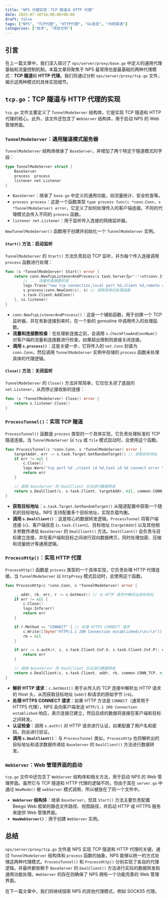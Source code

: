 ```yaml
---
title: "NPS 代理实现：TCP 隧道与 HTTP 代理"
date: 2025-07-18T16:00:00+08:00
draft: false
tags: ["NPS", "TCP代理", "HTTP代理", "Go语言", "内网穿透"]
categories: ["技术", "项目分析"]
---
```


## 引言

在上一篇文章中，我们深入探讨了 `nps/server/proxy/base.go` 中定义的通用代理基础和流量控制机制。本篇文章将聚焦于 NPS 最常用也是最基础的两种代理模式：**TCP 隧道**和 **HTTP 代理**。我们将通过分析 `nps/server/proxy/tcp.go` 文件，揭示这两种模式的具体实现细节。

## `tcp.go`：TCP 隧道与 HTTP 代理的实现

`tcp.go` 文件主要定义了 `TunnelModeServer` 结构体，它是实现 TCP 隧道和 HTTP 代理的核心。此外，该文件还包含了 `WebServer` 结构体，用于启动 NPS 的 Web 管理界面。

### `TunnelModeServer`：通用隧道模式服务器

`TunnelModeServer` 结构体继承了 `BaseServer`，并增加了两个特定于隧道模式的字段：

```go
type TunnelModeServer struct {
    BaseServer
    process  process
    listener net.Listener
}
```

*   `BaseServer`：继承了 `base.go` 中定义的通用功能，如流量统计、安全检查等。
*   `process process`：这是一个函数类型 `type process func(c *conn.Conn, s *TunnelModeServer) error`，它定义了如何处理传入的客户端连接。不同的代理模式会传入不同的 `process` 函数。
*   `listener net.Listener`：用于监听传入连接的网络监听器。

`NewTunnelModeServer()` 函数用于创建并初始化一个 `TunnelModeServer` 实例。

#### `Start()` 方法：启动监听

`TunnelModeServer` 的 `Start()` 方法负责启动 TCP 监听，并为每个传入连接调用 `process` 函数进行处理：

```go
func (s *TunnelModeServer) Start() error {
    return conn.NewTcpListenerAndProcess(s.task.ServerIp+":"+strconv.Itoa(s.task.Port), func(c net.Conn) {
        // ... 流量和连接数检查 ...
        logs.Trace("new tcp connection,local port %d,client %d,remote address %s", s.task.Port, s.task.Client.Id, c.RemoteAddr())
        s.process(conn.NewConn(c), s) // 调用具体的处理函数
        s.task.Client.AddConn()
    }, &s.listener)
}
```

*   `conn.NewTcpListenerAndProcess()`：这是一个辅助函数，用于创建一个 TCP 监听器，并在有新连接到来时，在一个新的 goroutine 中调用传入的处理函数。
*   **流量和连接数检查**：在处理新连接之前，会调用 `s.CheckFlowAndConnNum()` 对客户端的流量和连接数进行检查，如果超出限制则直接关闭连接。
*   **调用 `s.process()`**：这是关键一步，它将传入的 `net.Conn` 封装为 `conn.Conn`，然后调用 `TunnelModeServer` 实例中存储的 `process` 函数来处理具体的代理逻辑。

#### `Close()` 方法：关闭监听

`TunnelModeServer` 的 `Close()` 方法非常简单，它仅仅关闭了底层的 `net.Listener`，从而停止接收新的连接：

```go
func (s *TunnelModeServer) Close() error {
    return s.listener.Close()
}
```

### `ProcessTunnel()`：实现 TCP 隧道

`ProcessTunnel()` 函数是 `process` 类型的一个具体实现，它负责处理标准的 TCP 隧道连接。当 `TunnelModeServer` 以 `tcp` 或 `file` 模式启动时，会使用这个函数。

```go
func ProcessTunnel(c *conn.Conn, s *TunnelModeServer) error {
    targetAddr, err := s.task.Target.GetRandomTarget() // 获取目标地址
    if err != nil {
        c.Close()
        logs.Warn("tcp port %d ,client id %d,task id %d connect error %s", s.task.Port, s.task.Client.Id, s.task.Id, err.Error())
        return err
    }

    // 调用 BaseServer 的 DealClient 方法进行数据转发
    return s.DealClient(c, s.task.Client, targetAddr, nil, common.CONN_TCP, nil, s.task.Client.Flow, s.task.Target.LocalProxy, s.task)
}
```

*   **获取目标地址**：`s.task.Target.GetRandomTarget()` 从隧道配置中获取一个随机的目标地址。NPS 支持配置多个目标地址，实现负载均衡。
*   **调用 `s.DealClient()`**：这是核心的数据转发逻辑。`ProcessTunnel` 将客户端连接 (`c`)、客户端信息 (`s.task.Client`)、目标地址 (`targetAddr`) 以及其他相关参数传递给 `BaseServer` 的 `DealClient()` 方法。`DealClient()` 会负责与目标建立连接，并在客户端和目标之间进行双向数据拷贝，同时处理加密、压缩和流量统计等通用逻辑。

### `ProcessHttp()`：实现 HTTP 代理

`ProcessHttp()` 函数是 `process` 类型的一个具体实现，它负责处理 HTTP 代理连接。当 `TunnelModeServer` 以 `httpProxy` 模式启动时，会使用这个函数。

```go
func ProcessHttp(c *conn.Conn, s *TunnelModeServer) error {

    _, addr, rb, err, r := c.GetHost() // 从 HTTP 请求中解析出目标地址
    if err != nil {
        c.Close()
        logs.Info(err)
        return err
    }

    if r.Method == "CONNECT" { // 处理 HTTPS CONNECT 请求
        c.Write([]byte("HTTP/1.1 200 Connection established\r\n\r\n"))
        rb = nil
    }

    if err := s.auth(r, c, s.task.Client.Cnf.U, s.task.Client.Cnf.P); err != nil { // 认证检查
        return err
    }

    // 调用 BaseServer 的 DealClient 方法进行数据转发
    return s.DealClient(c, s.task.Client, addr, rb, common.CONN_TCP, nil, s.task.Client.Flow, s.task.Target.LocalProxy, nil)
}
```

*   **解析 HTTP 请求**：`c.GetHost()` 用于从传入的 TCP 连接中解析出 HTTP 请求的 Host 头，从而获取目标地址 (`addr`) 和请求的原始字节 (`rb`)。
*   **处理 HTTPS CONNECT 请求**：如果 HTTP 方法是 `CONNECT`（通常用于 HTTPS 代理），NPS 会向客户端发送 `HTTP/1.1 200 Connection established` 响应，表示连接已建立，然后后续的数据将直接在客户端和目标之间转发。
*   **认证检查**：调用 `s.auth()` 对 HTTP 请求进行认证，如果配置了用户名和密码，则会进行验证。
*   **调用 `s.DealClient()`**：与 `ProcessTunnel` 类似，`ProcessHttp` 也将解析出的目标地址和请求数据传递给 `BaseServer` 的 `DealClient()` 方法进行数据转发。

### `WebServer`：Web 管理界面的启动

`tcp.go` 文件中还包含了 `WebServer` 结构体和相关方法，用于启动 NPS 的 Web 管理界面。虽然它与 TCP 隧道和 HTTP 代理的逻辑不同，但由于其在 `server.go` 中通过 `NewMode()` 被 `webServer` 模式调用，所以被放在了同一个文件中。

*   **`WebServer` 结构体**：继承 `BaseServer`，但其 `Start()` 方法主要负责配置 Beego Web 框架的静态文件路径、视图路径，并启动 HTTP 或 HTTPS 服务来提供 Web 管理界面。
*   **`NewWebServer()`**：用于创建 `WebServer` 实例。

## 总结

`nps/server/proxy/tcp.go` 文件是 NPS 实现 TCP 隧道和 HTTP 代理的关键。通过 `TunnelModeServer` 结构体和 `process` 函数的抽象，NPS 能够以统一的方式处理这两种代理模式。`ProcessTunnel()` 和 `ProcessHttp()` 分别实现了各自的代理逻辑，并最终都依赖于 `BaseServer` 的 `DealClient()` 方法进行实际的数据转发和通用功能处理。`WebServer` 的存在则确保了 NPS 拥有一个功能完善的 Web 管理界面。

在下一篇文章中，我们将继续探索 NPS 的其他代理模式，例如 SOCKS5 代理。
